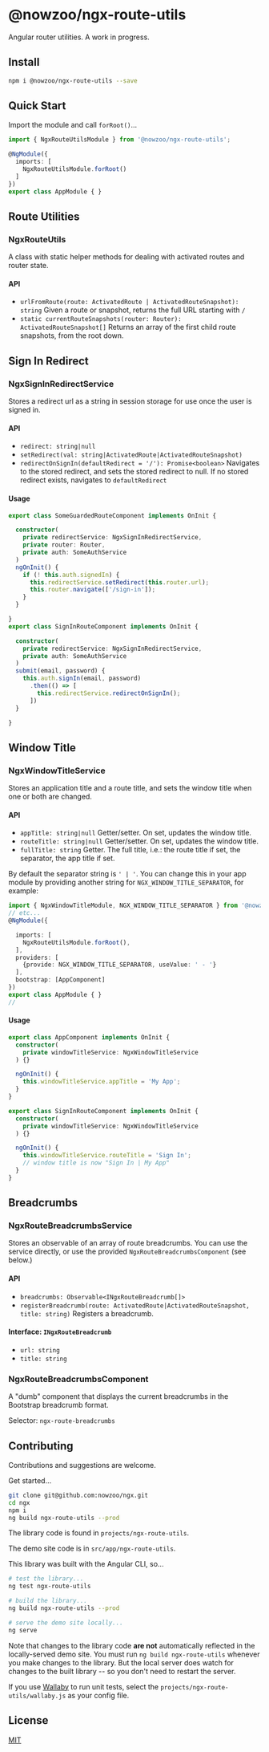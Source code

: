 # @nowzoo/ngx-route-utils

Angular router utilities. A work in progress.

## Install
```bash
npm i @nowzoo/ngx-route-utils --save
```

## Quick Start


Import the module and call `forRoot()`...
```ts
import { NgxRouteUtilsModule } from '@nowzoo/ngx-route-utils';

@NgModule({
  imports: [
    NgxRouteUtilsModule.forRoot()
  ]
})
export class AppModule { }
```

## Route Utilities

### NgxRouteUtils
A class with static helper methods for dealing with activated routes and router state.

#### API
- `urlFromRoute(route: ActivatedRoute | ActivatedRouteSnapshot): string` Given a route or snapshot, returns the full URL starting with `/`
- `static currentRouteSnapshots(router: Router): ActivatedRouteSnapshot[]` Returns an array of the first child route snapshots, from the root down.

## Sign In Redirect
### NgxSignInRedirectService
Stores a redirect url as a string in session storage for use once the user is signed in.

#### API
- `redirect: string|null`
- `setRedirect(val: string|ActivatedRoute|ActivatedRouteSnapshot)`
- `redirectOnSignIn(defaultRedirect = '/'): Promise<boolean>` Navigates to the stored redirect, and sets the stored redirect to null. If no stored redirect exists, navigates to `defaultRedirect`

#### Usage
```ts
export class SomeGuardedRouteComponent implements OnInit {

  constructor(
    private redirectService: NgxSignInRedirectService,
    private router: Router,
    private auth: SomeAuthService
  )
  ngOnInit() {
    if (! this.auth.signedIn) {
      this.redirectService.setRedirect(this.router.url);
      this.router.navigate(['/sign-in']);
    }
  }

}
export class SignInRouteComponent implements OnInit {

  constructor(
    private redirectService: NgxSignInRedirectService,
    private auth: SomeAuthService
  )
  submit(email, password) {
    this.auth.signIn(email, password)
      .then(() => [
        this.redirectService.redirectOnSignIn();
      ])
  }

}
```
## Window Title
### NgxWindowTitleService
Stores an application title and a route title, and sets the window title when one or both are changed.

#### API

- `appTitle: string|null` Getter/setter. On set, updates the window title.
- `routeTitle: string|null` Getter/setter. On set, updates the window title.
- `fullTitle: string` Getter. The full title, i.e.: the route title if set, the separator, the app title if set.

By default the separator string is `' | '`. You can change this in your app module by providing another string for `NGX_WINDOW_TITLE_SEPARATOR`, for example:

```ts
import { NgxWindowTitleModule, NGX_WINDOW_TITLE_SEPARATOR } from '@nowzoo/ngx-route-utils';
// etc...
@NgModule({

  imports: [
    NgxRouteUtilsModule.forRoot(),
  ],
  providers: [
    {provide: NGX_WINDOW_TITLE_SEPARATOR, useValue: ' - '}
  ],
  bootstrap: [AppComponent]
})
export class AppModule { }
//
```

#### Usage

```ts
export class AppComponent implements OnInit {
  constructor(
    private windowTitleService: NgxWindowTitleService
  ) {}

  ngOnInit() {
    this.windowTitleService.appTitle = 'My App';
  }
}

export class SignInRouteComponent implements OnInit {
  constructor(
    private windowTitleService: NgxWindowTitleService
  ) {}

  ngOnInit() {
    this.windowTitleService.routeTitle = 'Sign In';
    // window title is now "Sign In | My App"
  }
}
```
## Breadcrumbs
### NgxRouteBreadcrumbsService
Stores an observable of an array of route breadcrumbs. You can use the service directly, or use the provided `NgxRouteBreadcrumbsComponent` (see below.)

#### API

- `breadcrumbs: Observable<INgxRouteBreadcrumb[]>`
- `registerBreadcrumb(route: ActivatedRoute|ActivatedRouteSnapshot, title: string)` Registers a breadcrumb.

#### Interface: `INgxRouteBreadcrumb`

- `url: string`
- `title: string`

### NgxRouteBreadcrumbsComponent

A "dumb" component that displays the current breadcrumbs in the Bootstrap breadcrumb format.

Selector: `ngx-route-breadcrumbs`

## Contributing
Contributions and suggestions are welcome.

Get started...
```bash
git clone git@github.com:nowzoo/ngx.git
cd ngx
npm i
ng build ngx-route-utils --prod
```

The library code is found in `projects/ngx-route-utils`.

The demo site code is in `src/app/ngx-route-utils`.

This library was built with the Angular CLI, so...

```bash
# test the library...
ng test ngx-route-utils

# build the library...
ng build ngx-route-utils --prod

# serve the demo site locally...
ng serve
```

Note that changes to the library code **are not** automatically reflected in the locally-served demo site. You must run `ng build ngx-route-utils` whenever you make changes to the library. But the local server does watch for changes to the built library -- so you don't need to restart the server.

If you use [Wallaby](https://wallabyjs.com/) to run unit tests, select the `projects/ngx-route-utils/wallaby.js` as your config file.

## License
[MIT](https://github.com/nowzoo/ngx/projects/ngx-route-utils/blob/master/LICENSE)
